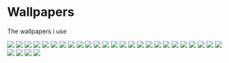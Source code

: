 # Wallpapers

The wallpapers i use

![](rage.png)
![](RkIMb5f4_2x.jpg)
![](lost-in-space_1.png)
![](uzboctaz2cma1.png)
![](3uwkgbwynida1.jpg)
![](120_-_KnFPX73.jpg)
![](alena-aenami-escape-hd.jpg)
![](spooky_spill.jpg)
![](398400.jpg)
![](eyes.png)
![](l9ne5e1j9sia1.jpg)
![](wallpaperbetter.com_1920x1080.jpg)
![](38da7503a41751b5ffcf1c52b84c4289.jpg)
![](wallhaven-9mjoy1.png)
![](skull.png)
![](Tokyo-Nightmare.png)
![](warrior-anime-girl-5k-uo-1920x1080.jpg)
![](1107810.jpg)
![](marioretro.jpg)
![](1183168.jpg)
![](od_arch.png)
![](973129.jpg)
![](voyager-tophx-panda-cover-fa-samurai-individual.jpg)
![](pc-img7crop.jpg)
![](Kitai-Avenue.png)
![](zaonaosxfnq81.jpg)
![](FIpxSwxaQAkpsQH.jpeg)
![](AmCGzkL.png)
![](90776365_p0.jpg)